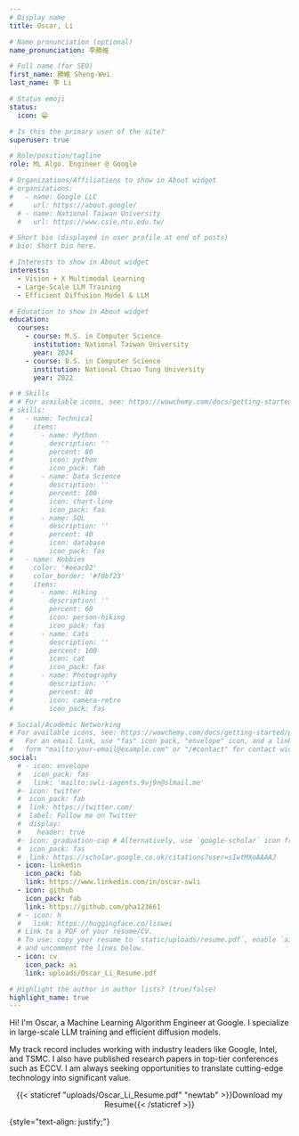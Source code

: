 ```yaml
---
# Display name
title: Oscar, Li

# Name pronunciation (optional)
name_pronunciation: 李勝維

# Full name (for SEO)
first_name: 勝維 Sheng-Wei
last_name: 李 Li

# Status emoji
status:
  icon: 😁

# Is this the primary user of the site?
superuser: true

# Role/position/tagline
role: ML Algo. Engineer @ Google

# Organizations/Affiliations to show in About widget
# organizations:
#   - name: Google LLC
#     url: https://about.google/
  # - name: National Taiwan University
  #   url: https://www.csie.ntu.edu.tw/

# Short bio (displayed in user profile at end of posts)
# bio: Short bio here.

# Interests to show in About widget
interests:
  - Vision + X Multimodal Learning
  - Large-Scale LLM Training
  - Efficient Diffusion Model & LLM

# Education to show in About widget
education:
  courses:
    - course: M.S. in Computer Science
      institution: National Taiwan University
      year: 2024
    - course: B.S. in Computer Science
      institution: National Chiao Tung University
      year: 2022

# # Skills
# # For available icons, see: https://wowchemy.com/docs/getting-started/page-builder/#icons
# skills:
#   - name: Technical
#     items:
#       - name: Python
#         description: ''
#         percent: 80
#         icon: python
#         icon_pack: fab
#       - name: Data Science
#         description: ''
#         percent: 100
#         icon: chart-line
#         icon_pack: fas
#       - name: SQL
#         description: ''
#         percent: 40
#         icon: database
#         icon_pack: fas
#   - name: Hobbies
#     color: '#eeac02'
#     color_border: '#f0bf23'
#     items:
#       - name: Hiking
#         description: ''
#         percent: 60
#         icon: person-hiking
#         icon_pack: fas
#       - name: Cats
#         description: ''
#         percent: 100
#         icon: cat
#         icon_pack: fas
#       - name: Photography
#         description: ''
#         percent: 80
#         icon: camera-retro
#         icon_pack: fas

# Social/Academic Networking
# For available icons, see: https://wowchemy.com/docs/getting-started/page-builder/#icons
#   For an email link, use "fas" icon pack, "envelope" icon, and a link in the
#   form "mailto:your-email@example.com" or "/#contact" for contact widget.
social:
  # - icon: envelope
  #   icon_pack: fas
  #   link: 'mailto:swli-iagents.9vj9n@slmail.me'
  #- icon: twitter
  #  icon_pack: fab
  #  link: https://twitter.com/
  #  label: Follow me on Twitter
  #  display:
  #    header: true
  #- icon: graduation-cap # Alternatively, use `google-scholar` icon from `ai` icon pack
  #  icon_pack: fas
  #  link: https://scholar.google.co.uk/citations?user=sIwtMXoAAAAJ
  - icon: linkedin
    icon_pack: fab
    link: https://www.linkedin.com/in/oscar-swli
  - icon: github
    icon_pack: fab
    link: https://github.com/pha123661
  # - icon: h
  #   link: https://huggingface.co/liswei
  # Link to a PDF of your resume/CV.
  # To use: copy your resume to `static/uploads/resume.pdf`, enable `ai` icons in `params.yaml`,
  # and uncomment the lines below.
  - icon: cv
    icon_pack: ai
    link: uploads/Oscar_Li_Resume.pdf

# Highlight the author in author lists? (true/false)
highlight_name: true
---
```


Hi! I'm Oscar, a Machine Learning Algorithm Engineer at Google. I specialize in large-scale LLM training and efficient diffusion models.

My track record includes working with industry leaders like Google, Intel, and TSMC. I also have published research papers in top-tier conferences such as ECCV. I am always seeking opportunities to translate cutting-edge technology into significant value.

<center>
<i class="fa-solid fa-arrow-down" aria-hidden="true" style="color:#1664c0"></i> {{< staticref "uploads/Oscar_Li_Resume.pdf" "newtab" >}}Download my Resume{{< /staticref >}}
</center>

{style="text-align: justify;"}